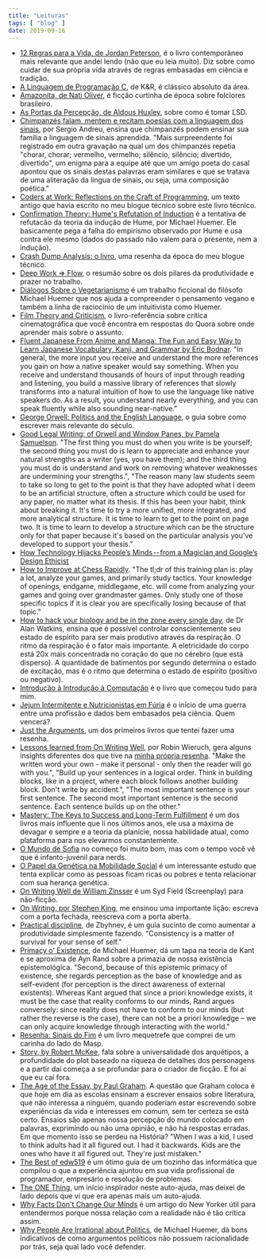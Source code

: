 ```yaml
---
title: "Leituras"
tags: [ "blog" ]
date: 2019-09-16
---
```

 - [12 Regras para a Vida, de Jordan Peterson](/12-rules-for-life-jordan-b-peterson), é o livro contemporâneo mais relevante que andei lendo (não que eu leia muito). Diz sobre como cuidar de sua própria vida através de regras embasadas em ciência e tradição.
 - [A Linguagem de Programação C](/the-c-programming-language), de K&R, é clássico absoluto da área.
 - [Amazonita, de Nati Oliver](/amazonita), é ficção curtinha de época sobre folclores brasileiro.
 - [As Portas da Percepção, de Aldous Huxley](/as-portas-da-percepcao), sobre como é tomar LSD.
 - [Chimpanzés falam, mentem e recitam poesias com a linguagem dos sinais](https://exame.abril.com.br/ciencia/chimpanzes-falam-mentem-e-recitam-poesias-com-a-linguagem-dos-sinais/), por Sergio Andreu, ensina que chimpanzés podem ensinar sua família a linguagem de sinais aprendida. "Mais surpreendente foi registrado em outra gravação na qual um dos chimpanzés repetia "chorar, chorar; vermelho, vermelho; silêncio, silêncio; divertido, divertido", um enigma para a equipe até que um amigo poeta do casal apontou que os sinais destas palavras eram similares e que se tratava de uma aliteração da língua de sinais, ou seja, uma composição poética."
 - [Coders at Work: Reflections on the Craft of Programming](/coders-at-work), um texto antigo que havia escrito no meu blogue técnico sobre este livro técnico.
 - [Confirmation Theory: Hume's Refutation of Induction](/confirmation-theory) é a tentativa de refutacão da teoria da indução de Hume, por Michael Huemer. Ele basicamente pega a falha do empirismo observado por Hume e usa contra ele mesmo (dados do passado não valem para o presente, nem a indução).
 - [Crash Dump Analysis: o livro](/crash-dump-analysis-o-livro), uma resenha da época do meu blogue técnico.
 - [Deep Work => Flow](/deep-work-flow), o resumão sobre os dois pilares da produtividade e prazer no trabalho.
 - [Diálogos Sobre o Vegetarianismo](/dialogos-sobre-o-vegetarianismo) é um trabalho ficcional do filósofo Michael Huemer que nos ajuda a compreender o pensamento vegano e também a linha de raciocínio de um intuitivista como Huemer.
 - [Film Theory and Criticism](/film-theory-and-criticism), o livro-referência sobre crítica cinematográfica que você encontra em respostas do Quora sobre onde aprender mais sobre o assunto.
 - [Fluent Japanese From Anime and Manga: The Fun and Easy Way to Learn Japanese Vocabulary, Kanji, and Grammar by Eric Bodnar](https://www.amazon.com/Fluent-Japanese-Anime-Manga-Vocabulary-ebook/dp/B07MRGPJH2). "In general, the more input you receive and understand the more references you gain on how a native speaker would say something. When you receive and understand thousands of hours of input through reading and listening, you build a massive library of references that slowly transforms into a natural intuition of how to use the language like native speakers do. As a result, you understand nearly everything, and you can speak fluently while also sounding near-native."
 - [George Orwell: Politics and the English Language](/george-orwell-politics-and-the-english-language), o guia sobre como escrever mais relevante do século.
 - [Good Legal Writing: of Orwell and Window Panes, by Pamela Samuelson](https://scholarship.law.berkeley.edu/cgi/viewcontent.cgi?article=2050&context=facpubs). "The first thing you must do when you write is be yourself; the second thing you must do is learn to appreciate and enhance your natural strengths as a writer (yes, you have them); and the third thing you must do is understand and work on removing whatever weaknesses are undermining your strengths.", "The reason many law students seem to take so long to get to the point is that they have adopted what I deem to be an artificial structure, often a structure which could be used for any paper, no matter what its thesis. If this has been your habit, think about breaking it. It's time to try a more unified, more integrated, and more analytical structure. It is time to learn to get to the point on page two. It is time to learn to develop a structure which can be the structure only for that paper because it's based on the particular analysis you've developed to support your thesis."
 - [How Technology Hijacks People’s Minds -- from a Magician and Google’s Design Ethicist](/leitura-how-technology-hijacks-peoples-minds)
 - [How to Improve at Chess Rapidly](https://miproconsulting.com/how-to-improve-at-chess-rapidly/). "The tl;dr of this training plan is: play a lot, analyze your games, and primarily study tactics. Your knowledge of openings, endgame, middlegame, etc. will come from analyzing your games and going over grandmaster games. Only study one of those specific topics if it is clear you are specifically losing because of that topic."
 - [How to hack your biology and be in the zone every single day](https://www.youtube.com/watch?v=0xc3XdOiGGI), de Dr Alan Watkins, ensina que é possível controlar conscientemente seu estado de espírito para ser mais produtivo através da respiração. O ritmo da respiração é o fator mais importante. A eletricidade do corpo está 20x mais concentrada no coração do que no cérebro (que está disperso). A quantidade de batimentos por segundo determina o estado de excitação, mas é o ritmo que determina o estado de espírito (positivo ou negativo).
 - [Introdução à Introdução à Computação](/introducao-a-introducao-a-computacao) é o livro que começou tudo para mim.
 - [Jejum Intermitente e Nutricionistas em Fúria](/jejum-intermitente-e-nutricionistas-em-furia) é o início de uma guerra entre uma profissão e dados bem embasados pela ciência. Quem vencerá?
 - [Just the Arguments](/just-the-arguments), um dos primeiros livros que tentei fazer uma resenha.
 - [Lessons learned from On Writing Well](https://www.robinwieruch.de/lessons-learned-on-writing-well/), por Robin Wieruch, gera alguns insights diferentes dos que tive na [minha própria resenha](/reading/on-writing-well). "Make the written word your own - make it personal - only then the reader will go with you.", "Build up your sentences in a logical order. Think in building blocks, like in a project, where each block follows another building block. Don't write by accident.", "The most important sentence is your first sentence. The second most important sentence is the second sentence. Each sentence builds up on the other."
 - [Mastery: The Keys to Success and Long-Term Fulfillment](/livro-mastering-the-key-to-success-and-long-term-fulfillment) é um dos livros mais influente que li nos últimos anos, ele usa a máxima de devagar e sempre e a teoria da planície, nossa habilidade atual, como plataforma para nos elevarmos constantemente.
 - [O Mundo de Sofia](/o-mundo-de-sofia) no começo foi muito bom, mas com o tempo você vê que é infanto-juvenil para nerds.
 - [O Papel da Genética na Mobilidade Social](/o-papel-da-genetica-na-mobilidade-social) é um interessante estudo que tenta explicar como as pessoas ficam ricas ou pobres e tenta relacionar com sua herança genética.
 - [On Writing Well de William Zinsser](/on-writing-well) é um Syd Field (Screenplay) para não-ficção.
 - [On Writing, por Stephen King](/on-writing-stephen-king), me ensinou uma importante lição: escreva com a porta fechada, reescreva com a porta aberta.
 - [Practical discipline](http://www.wisdomination.com/practical-discipline/), de Zbyhnev, é um guia sucinto de como aumentar a produtividade simplesmente fazendo. "Consistency is a matter of survival for your sense of self."
 - [Primacy o' Existence](http://www.owl232.net/papers/rand2.htm), de Michael Huemer, dá um tapa na teoria de Kant e se aproxima de Ayn Rand sobre a primazia de nossa existência epistemológica. "Second, because of this epistemic primacy of existence, she regards perception as the base of knowledge and as self-evident (for perception is the direct awareness of external existents). Whereas Kant argued that since a priori knowledge exists, it must be the case that reality conforms to our minds, Rand argues conversely: since reality does not have to conform to our minds (but rather the reverse is the case), there can not be a priori knowledge – we can only acquire knowledge through interacting with the world."
 - [Resenha: Sinais do Fim](/sinais-do-fim) é um livro mequetrefe que comprei de um carinha do lado do Masp.
 - [Story, by Robert McKee](/story-robert-mckee), fala sobre a universalidade dos arquétipos, a profundidade do plot baseado na riqueza de detalhes dos personagens e a partir daí começa a se profundar para o criador de ficção. E foi aí que eu caí fora.
 - [The Age of the Essay, by Paul Graham](http://www.paulgraham.com/essay.html).  A questão que Graham coloca é que hoje em dia as escolas ensinam a escrever ensaios sobre literatura, que não interessa a ninguém, quando poderiam estar escrevendo sobre experiências da vida e interesses em comum, sem ter certeza se está certo. Ensaios são apenas nossa percepção do mundo colocado em palavras, exprimindo ou não uma opinião, e não há respostas erradas. Em que momento isso se perdeu na História? "When I was a kid, I used to think adults had it all figured out. I had it backwards. Kids are the ones who have it all figured out. They're just mistaken."
 - [The Best of edw519](/the-best-of-edw519) é um ótimo guia de um tiozinho das informática que compilou o que a experiência ajuntou em sua vida profissional de programador, empresário e resolução de problemas.
 - [The ONE Thing](/the-one-thing), um início inspirador neste auto-ajuda, mas deixei de lado depois que vi que era apenas mais um auto-ajuda.
 - [Why Facts Don't Change Our Minds](/why-facts-dont-change-our-minds) é um artigo do New Yorker útil para entendermos porque nossa relação com a realidade não é tão crítica assim.
 - [Why People Are Irrational about Politics](/why-people-are-irrational-about-politics), de Michael Huemer, dá bons indicativos de como argumentos políticos não possuem racionalidade por trás, seja qual lado você defender.
